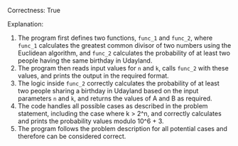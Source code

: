 Correctness: True

Explanation: 
1. The program first defines two functions, `func_1` and `func_2`, where `func_1` calculates the greatest common divisor of two numbers using the Euclidean algorithm, and `func_2` calculates the probability of at least two people having the same birthday in Udayland.
2. The program then reads input values for `n` and `k`, calls `func_2` with these values, and prints the output in the required format.
3. The logic inside `func_2` correctly calculates the probability of at least two people sharing a birthday in Udayland based on the input parameters `n` and `k`, and returns the values of A and B as required.
4. The code handles all possible cases as described in the problem statement, including the case where k > 2^n, and correctly calculates and prints the probability values modulo 10^6 + 3.
5. The program follows the problem description for all potential cases and therefore can be considered correct.